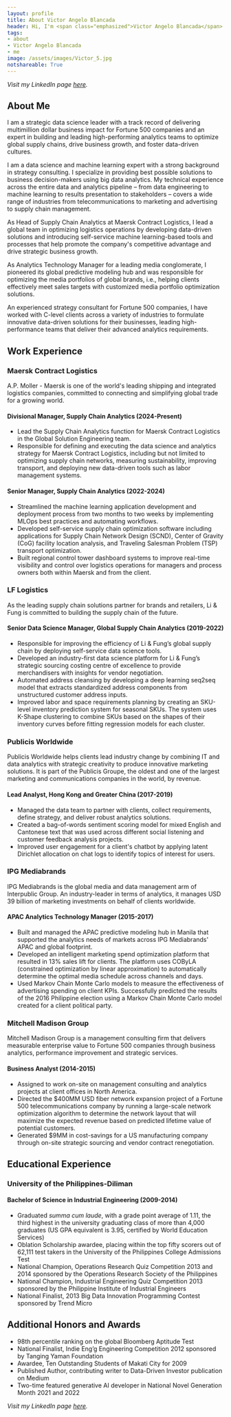 ```yaml
---
layout: profile
title: About Victor Angelo Blancada
header: Hi, I'm <span class="emphasized">Victor Angelo Blancada</span>
tags: 
- about
- Victor Angelo Blancada
- me
image: /assets/images/Victor_5.jpg
notshareable: True
---
```

<!--
# Victor Angelo Blancada
-->

<!--
*Download the printer-friendly version of my résumé and CV [here](/pages/resume-downloads.html). Visit my LinkedIn page [here](https://www.linkedin.com/in/geloblancada/).*
-->

*Visit my LinkedIn page [here](https://www.linkedin.com/in/geloblancada/).*

## About Me

I am a strategic data science leader with a track record of delivering multimillion dollar business impact for Fortune 500 companies and an expert in building and leading high-performing analytics teams to optimize global supply chains, drive business growth, and foster data-driven cultures.

I am a data science and machine learning expert with a strong background in strategy consulting. I specialize in providing best possible solutions to business decision-makers using big data analytics. My technical experience across the entire data and analytics pipeline – from data engineering to machine learning to results presentation to stakeholders – covers a wide range of industries from telecommunications to marketing and advertising to supply chain management.

As Head of Supply Chain Analytics at Maersk Contract Logistics, I lead a global team in optimizing logistics operations by developing data-driven solutions and introducing self-service machine learning-based tools and processes that help promote the company's competitive advantage and drive strategic business growth.

As Analytics Technology Manager for a leading media conglomerate, I pioneered its global predictive modeling hub and was responsible for optimizing the media portfolios of global brands, i.e., helping clients effectively meet sales targets with customized media portfolio optimization solutions.

An experienced strategy consultant for Fortune 500 companies, I have worked with C-level clients across a variety of industries to formulate innovative data-driven solutions for their businesses, leading high-performance teams that deliver their advanced analytics requirements. 

## Work Experience

### Maersk Contract Logistics

A.P. Moller - Maersk is one of the world's leading shipping and integrated logistics companies, committed to connecting and simplifying global trade for a growing world.

#### Divisional Manager, Supply Chain Analytics (2024-Present)

- Lead the Supply Chain Analytics function for Maersk Contract Logistics in the Global Solution Engineering team.
- Responsible for defining and executing the data science and analytics strategy for Maersk Contract Logistics, including but not limited to optimizing supply chain networks, measuring sustainability, improving transport, and deploying new data-driven tools such as labor management systems.

#### Senior Manager, Supply Chain Analytics (2022-2024)

- Streamlined the machine learning application development and deployment process from two months to two weeks by implementing MLOps best practices and automating workflows. 
- Developed self-service supply chain optimization software including applications for Supply Chain Network Design (SCND), Center of Gravity (CoG) facility location analysis, and Traveling Salesman Problem (TSP) transport optimization.
- Built regional control tower dashboard systems to improve real-time visibility and control over logistics operations for managers and process owners both within Maersk and from the client.

### LF Logistics

As the leading supply chain solutions partner for brands and retailers, Li & Fung is committed to building the supply chain of the future.

#### Senior Data Science Manager, Global Supply Chain Analytics (2019-2022)

- Responsible for improving the efficiency of Li & Fung’s global supply chain by deploying self-service data science tools.
- Developed an industry-first data science platform for Li & Fung’s strategic sourcing costing centre of excellence to provide merchandisers with insights for vendor negotiation.
- Automated address cleansing by developing a deep learning seq2seq model that extracts standardized address components from unstructured customer address inputs.
- Improved labor and space requirements planning by creating an SKU-level inventory prediction system for seasonal SKUs. The system uses K-Shape clustering to combine SKUs based on the shapes of their inventory curves before fitting regression models for each cluster.

### Publicis Worldwide

Publicis Worldwide helps clients lead industry change by combining IT and data analytics with strategic creativity to produce innovative marketing solutions. It is part of the Publicis Groupe, the oldest and one of the largest marketing and communications companies in the world, by revenue.

#### Lead Analyst, Hong Kong and Greater China (2017-2019)

- Managed the data team to partner with clients, collect requirements, define strategy, and deliver robust analytics solutions.
- Created a bag-of-words sentiment scoring model for mixed English and Cantonese text that was used across different social listening and customer feedback analysis projects.
- Improved user engagement for a client's chatbot by applying latent Dirichlet allocation on chat logs to identify topics of interest for users.

### IPG Mediabrands

IPG Mediabrands is the global media and data management arm of Interpublic Group. An industry-leader in terms of analytics, it manages USD 39 billion of marketing investments on behalf of clients worldwide.

#### APAC Analytics Technology Manager (2015-2017)

- Built and managed the APAC predictive modeling hub in Manila that supported the analytics needs of markets across IPG Mediabrands' APAC and global footprint.
- Developed an intelligent marketing spend optimization platform that resulted in 13% sales lift for clients. The platform uses COByLA (constrained optimization by linear approximation) to automatically determine the optimal media schedule across channels and days.
- Used Markov Chain Monte Carlo models to measure the effectiveness of advertising spending on client KPIs. Successfully predicted the results of the 2016 Philippine election using a Markov Chain Monte Carlo model created for a client political party.

### Mitchell Madison Group

Mitchell Madison Group is a management consulting firm that delivers measurable enterprise value to Fortune 500 companies through business analytics, performance improvement and strategic services.

#### Business Analyst (2014-2015)

- Assigned to work on-site on management consulting and analytics projects at client offices in North America.
- Directed the $400MM USD fiber network expansion project of a Fortune 500 telecommunications company by running a large-scale network optimization algorithm to determine the network layout that will maximize the expected revenue based on predicted lifetime value of potential customers.
- Generated $9MM in cost-savings for a US manufacturing company through on-site strategic sourcing and vendor contract renegotiation.

## Educational Experience

### University of the Philippines-Diliman

#### Bachelor of Science in Industrial Engineering (2009-2014)

- Graduated *summa cum laude*, with a grade point average of 1.11, the third highest in the university graduating class of more than 4,000 graduates (US GPA equivalent is 3.95, certified by World Education Services)
- Oblation Scholarship awardee, placing within the top fifty scorers out of 62,111 test takers in the University of the Philippines College Admissions Test
- National Champion, Operations Research Quiz Competition 2013 and 2014 sponsored by the Operations Research Society of the Philippines
- National Champion, Industrial Engineering Quiz Competition 2013 sponsored by the Philippine Institute of Industrial Engineers
- National Finalist, 2013 Big Data Innovation Programming Contest sponsored by Trend Micro

## Additional Honors and Awards

- 98th percentile ranking on the global Bloomberg Aptitude Test
- National Finalist, Indie Eng’g Engineering Competition 2012 sponsored by Tanging Yaman Foundation
- Awardee, Ten Outstanding Students of Makati City for 2009
- Published Author, contributing writer to Data-Driven Investor publication on Medium
- Two-time featured generative AI developer in National Novel Generation Month 2021 and 2022  

*Visit my LinkedIn page [here](https://www.linkedin.com/in/geloblancada/).*


<!--
*Download the printer-friendly version of my résumé and CV [here](/pages/resume-downloads.html). Visit my LinkedIn page [here](https://www.linkedin.com/in/geloblancada/).*
-->